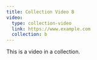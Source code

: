 ```yaml
---
title: Collection Video B
video:
  type: collection-video
  link: https://www.example.com
  collection: b
---
```


This is a video in a collection.
